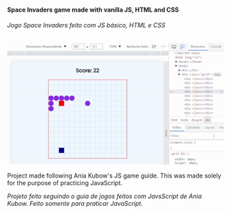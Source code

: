 
#### Space Invaders game made with vanilla JS, HTML and CSS
###### _Jogo Space Invaders feito com JS básico, HTML e CSS_

![Result](teste.gif)

Project made following Ania Kubow's JS game guide. This was made solely for the purpose of practicing JavaScript.
	
_Projeto feito seguindo o guia de jogos feitos com JavsScript de Ania Kubow. Feito somente para praticar JavaScript._

